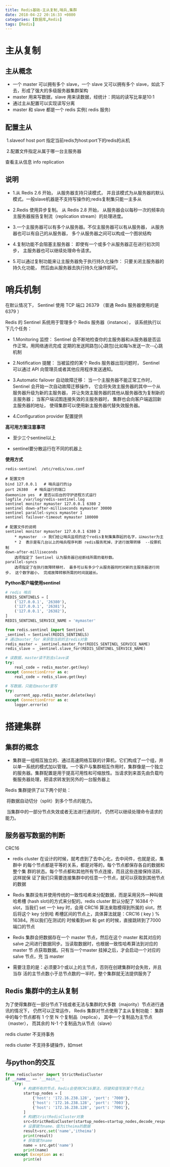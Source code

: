 ```yaml
---
title: Redis基础-主从复制,哨兵,集群
date: 2018-04-22 20:16:33 +0800
categories: [数据库,Redis]
tags: [Redis]
---
```

# 主从复制

## 主从概念

- ⼀个 master 可以拥有多个 slave，⼀个 slave ⼜可以拥有多个 slave，如此下去，形成了强⼤的多级服务器集群架构
- master 用来写数据，slave 用来读数据，经统计：网站的读写比率是10:1
- 通过主从配置可以实现读写分离
- master 和 slave 都是一个 redis 实例( redis 服务)

## 配置主从

​    1.slaveof host port 指定当前redis为host:port下的redis的从机

​    2.配置文件指定从属于哪一台主服务器

查看主从信息  info replication

## 说明

- 1.从 Redis 2.6 开始， 从服务器支持只读模式， 并且该模式为从服务器的默认模式。一般slave机器是不支持写操作的;redis复制集只能一主多从

- 2.Redis 使用异步复制。 从 Redis 2.8 开始， 从服务器会以每秒一次的频率向主服务器报告复制流（replication stream）的处理进度。

- 3.一个主服务器可以有多个从服务器。不仅主服务器可以有从服务器， 从服务器也可以有自己的从服务器， 多个从服务器之间可以构成一个图状结构

- 4.复制功能不会阻塞主服务器： 即使有一个或多个从服务器正在进行初次同步， 主服务器也可以继续处理命令请求。

- 5.可以通过复制功能来让主服务器免于执行持久化操作： 只要关闭主服务器的持久化功能， 然后由从服务器去执行持久化操作即可。

# 哨兵机制

在默认情况下， Sentinel 使用 TCP 端口 26379 （普通 Redis 服务器使用的是 6379 ）

Redis 的 Sentinel 系统用于管理多个 Redis 服务器（instance）， 该系统执行以下几个任务：

- 1.Monitoring 监控： Sentinel 会不断地检查你的主服务器和从服务器是否运作正常。用网络通讯完成  定期的发送网路包(心跳包)比如每1s发送一次--心跳机制

- 2.Notification 提醒： 当被监控的某个 Redis 服务器出现问题时， Sentinel 可以通过 API 向管理员或者其他应用程序发送通知。

- 3.Automatic failover 自动故障迁移： 当一个主服务器不能正常工作时， Sentinel 会开始一次自动故障迁移操作， 它会将失效主服务器的其中一个从服务器升级为新的主服务器， 并让失效主服务器的其他从服务器改为复制新的主服务器； 当客户端试图连接失效的主服务器时， 集群也会向客户端返回新主服务器的地址， 使得集群可以使用新主服务器代替失效服务器。

- 4.Configuration provider 配置提供

**高可用方案注意事项**

- 至少三个sentinel以上

- sentinel要分散运行在不同的机器上

**使用方式**

```
redis-sentinel  /etc/redis/xxx.conf

# 配置文件
bind 127.0.0.1   # 哨兵运行的ip
port 26380   # 哨兵运行的端口
daemonize yes  # 是否以后台的守护进程方式运行
logfile /var/log/redis-sentinel.log
sentinel monitor mymaster 127.0.0.1 6380 2
sentinel down-after-milliseconds mymaster 30000 
sentinel parallel-syncs mymaster 1
sentinel failover-timeout mymaster 180000

# 配置文件的说明
sentinel monitor mymaster 127.0.0.1 6380 2
    * mymaster  -> 我们给让哨兵监视的这个redis复制集集群起的名字，以master为主
    * 2  表示是有几台以上的哨兵程序判断 redis服务死掉，才进行故障转移  --投票机制
down-after-milliseconds 
    选项指定了 Sentinel 认为服务器已经断线所需的毫秒数。
parallel-syncs 
    选项指定了在执行故障转移时， 最多可以有多少个从服务器同时对新的主服务器进行同步， 这个数字越小， 完成故障转移所需的时间就越长。
```

**Python客户端使用sentinel**

```python
# redis 哨兵
REDIS_SENTINELS = [
    ('127.0.0.1', '26380'),
    ('127.0.0.1', '26381'),
    ('127.0.0.1', '26382'),
]
REDIS_SENTINEL_SERVICE_NAME = 'mymaster'

from redis.sentinel import Sentinel
_sentinel = Sentinel(REDIS_SENTINELS)
# 通过master_for 来获取当前的主redis对象
redis_master = _sentinel.master_for(REDIS_SENTINEL_SERVICE_NAME)
redis_slave = _sentinel.slave_for(REDIS_SENTINEL_SERVICE_NAME)

# 读数据，master读不到去slave读
try:
    real_code = redis_master.get(key)
except ConnectionError as e:
    real_code = redis_slave.get(key)

# 写数据，只能在master里写
try:
    current_app.redis_master.delete(key)
except ConnectionError as e:
    logger.error(e)
```

# 搭建集群

## 集群的概念

- 集群是一组相互独立的、通过高速网络互联的计算机，它们构成了一个组，并以单一系统的模式加以管理。一个客户与集群相互作用时，集群像是一个独立的服务器。集群配置是用于提高可用性和可缩放性。当请求到来首先由负载均衡服务器处理，把请求转发到另外的一台服务器上

Redis 集群提供了以下两个好处：

​    将数据自动切分（split）到多个节点的能力。

​    当集群中的一部分节点失效或者无法进行通讯时， 仍然可以继续处理命令请求的能力。

## 服务器写数据的判断

CRC16

- redis cluster 在设计的时候，就考虑到了去中⼼化，去中间件，也就是说，集群中 的每个节点都是平等的关系，都是对等的，每个节点都保存各⾃的数据和整个集 群的状态。每个节点都和其他所有节点连接，⽽且这些连接保持活跃，这样就保 证了我们只需要连接集群中的任意⼀个节点，就可以获取到其他节点的数据

- Redis 集群没有并使⽤传统的⼀致性哈希来分配数据，⽽是采⽤另外⼀种叫做哈希槽 (hash slot)的⽅式来分配的。redis cluster 默认分配了 16384 个 slot，当我们 set ⼀个 key 时，会⽤ CRC16 算法来取模得到所属的 slot，然后将这个 key 分到哈 希槽区间的节点上，具体算法就是：CRC16 ( key ) % 16384。所以我们在测试的 时候看到set 和 get 的时候，直接跳转到了7000端⼝的节点

- Redis 集群会把数据存在⼀个 master 节点，然后在这个 master 和其对应的salve 之间进⾏数据同步。当读取数据时，也根据⼀致性哈希算法到对应的 master 节 点获取数据。只有当⼀个master 挂掉之后，才会启动⼀个对应的 salve 节点，充 当 master

- 需要注意的是：必须要3个或以上的主节点，否则在创建集群时会失败，并且当存 活的主节点数⼩于总节点数的⼀半时，整个集群就⽆法提供服务了

## Redis 集群中的主从复制

​    为了使得集群在一部分节点下线或者无法与集群的大多数（majority）节点进行通讯的情况下， 仍然可以正常运作， Redis 集群对节点使用了主从复制功能： 集群中的每个节点都有 1 个至 N 个复制品（replica）， 其中一个复制品为主节点（master）， 而其余的 N-1 个复制品为从节点（slave）

redis cluster 不支持事务

redis cluster 不支持多键操作，如mset

## 与python的交互

```python
from rediscluster import StrictRedisCluster
if __name__ == '__main__':
    try:
        # 构建所有的节点，Redis会使⽤CRC16算法，将键和值写到某个节点上
        startup_nodes = [
            {'host': '172.16.238.128', 'port': '7000'},
            {'host': '172.16.238.128', 'port': '7003'},
            {'host': '172.16.238.128', 'port': '7001'},
        ]
        # 构建StrictRedisCluster对象
        src=StrictRedisCluster(startup_nodes=startup_nodes,decode_responses=True)
        # 设置键为name、值为itheima的数据
        result=src.set('name','itheima')
        print(result)
        # 获取键为name
        name = src.get('name')
        print(name)
    except Exception as e:
        print(e)
```

